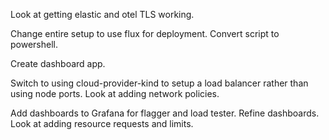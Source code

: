 Look at getting elastic and otel TLS working.

Change entire setup to use flux for deployment.
Convert script to powershell.

Create dashboard app.

Switch to using cloud-provider-kind to setup a load balancer rather than using node ports.
Look at adding network policies.

Add dashboards to Grafana for flagger and load tester.
Refine dashboards.
Look at adding resource requests and limits.
